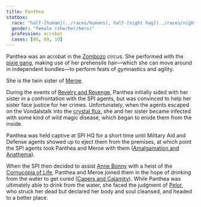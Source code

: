 ```yaml
---
title: Panthea
statbox:
  race: "half-[human](../races/humans), half-[night hag](../races/night-hags)"
  gender: "female (she/her/hers)"
  profession: acrobat
  cases: [08, 09, 10]
---
```


Panthea was an acrobat in the [Zombozo](zombozo) circus. She performed with the
[pixie gang](pixie-gang), making use of her prehensile hair&mdash;which she can
move around in independent bundles&mdash;to perform feats of gymnastics and
agility.

She is the twin sister of [Meroe](meroe).

During the events of [Revelry and Revenge](../events/case-08), Panthea
initially sided with her sister in a confrontation with the SPI agents, but was
convinced to help her sister face justice for her crimes. Unfortunately, when
the agents escaped on the Vondalstalk into the [crystal flux](../locales/flux),
she and her sister became infected with some kind of wild magic disease, which
began to erode them from the inside.

Panthea was held captive at SPI HQ for a short time until Military Aid and
Defense agents showed up to eject them from the premises, at which point the
SPI agents took Panthea and Meroe with them
([Amalgamation and Anathema](../events/case-09)).

When the SPI then decided to assist [Anne Bonny](anne-bonny) with a heist of
the [Cornucopia of Life](../reliquaries/cornucopia), Panthea and Meroe joined
them in the hope of drinking from the water to get cured
([Capers and Calamity](../events/case-10)). While Panthea was ultimately able
to drink from the water, she faced the judgment of [Pelor](pelor), who struck
her dead but declared her body and soul cleansed, and headed to a better place.
